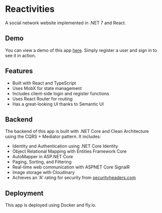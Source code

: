 # Reactivities

A social network website implemented in .NET 7 and React.

## Demo

You can view a demo of this app [here](https://reactivities-kuku.fly.dev/). Simply register a user and sign in to see it in action.

## Features

- Built with React and TypeScript
- Uses MobX for state management
- Includes client-side login and register functions
- Uses React Router for routing
- Has a great-looking UI thanks to Semantic UI

## Backend

The backend of this app is built with .NET Core and Clean Architecture using the CQRS + Mediator pattern. It includes:

- Identity and Authentication using .NET Core Identity
- Object Relational Mapping with Entities Framework Core
- AutoMapper in ASP.NET Core
- Paging, Sorting, and Filtering
- Real-time web communication with ASPNET Core SignalR
- Image storage with Cloudinary
- Achieves an 'A' rating for security from [securityheaders.com](https://securityheaders.com/)

## Deployment

This app is deployed using Docker and fly.io.
